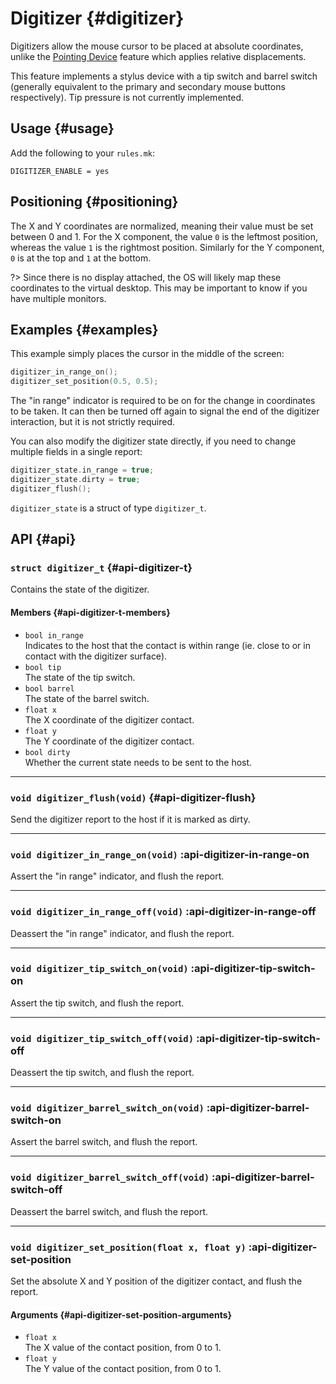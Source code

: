 # Digitizer {#digitizer}

Digitizers allow the mouse cursor to be placed at absolute coordinates, unlike the [Pointing Device](feature_pointing_device.md) feature which applies relative displacements.

This feature implements a stylus device with a tip switch and barrel switch (generally equivalent to the primary and secondary mouse buttons respectively). Tip pressure is not currently implemented.

## Usage {#usage}

Add the following to your `rules.mk`:

```make
DIGITIZER_ENABLE = yes
```

## Positioning {#positioning}

The X and Y coordinates are normalized, meaning their value must be set between 0 and 1. For the X component, the value `0` is the leftmost position, whereas the value `1` is the rightmost position. Similarly for the Y component, `0` is at the top and `1` at the bottom.

?> Since there is no display attached, the OS will likely map these coordinates to the virtual desktop. This may be important to know if you have multiple monitors.

## Examples {#examples}

This example simply places the cursor in the middle of the screen:

```c
digitizer_in_range_on();
digitizer_set_position(0.5, 0.5);
```

The "in range" indicator is required to be on for the change in coordinates to be taken. It can then be turned off again to signal the end of the digitizer interaction, but it is not strictly required.

You can also modify the digitizer state directly, if you need to change multiple fields in a single report:

```c
digitizer_state.in_range = true;
digitizer_state.dirty = true;
digitizer_flush();
```

`digitizer_state` is a struct of type `digitizer_t`.


## API {#api}

### `struct digitizer_t` {#api-digitizer-t}

Contains the state of the digitizer.

#### Members {#api-digitizer-t-members}

 - `bool in_range`  
   Indicates to the host that the contact is within range (ie. close to or in contact with the digitizer surface).
 - `bool tip`  
   The state of the tip switch.
 - `bool barrel`  
   The state of the barrel switch.
 - `float x`  
   The X coordinate of the digitizer contact.
 - `float y`  
   The Y coordinate of the digitizer contact.
 - `bool dirty`  
   Whether the current state needs to be sent to the host.

---

### `void digitizer_flush(void)` {#api-digitizer-flush}

Send the digitizer report to the host if it is marked as dirty.

---

### `void digitizer_in_range_on(void)` :api-digitizer-in-range-on

Assert the "in range" indicator, and flush the report.

---

### `void digitizer_in_range_off(void)` :api-digitizer-in-range-off

Deassert the "in range" indicator, and flush the report.

---

### `void digitizer_tip_switch_on(void)` :api-digitizer-tip-switch-on

Assert the tip switch, and flush the report.

---

### `void digitizer_tip_switch_off(void)` :api-digitizer-tip-switch-off

Deassert the tip switch, and flush the report.

---

### `void digitizer_barrel_switch_on(void)` :api-digitizer-barrel-switch-on

Assert the barrel switch, and flush the report.

---

### `void digitizer_barrel_switch_off(void)` :api-digitizer-barrel-switch-off

Deassert the barrel switch, and flush the report.

---

### `void digitizer_set_position(float x, float y)` :api-digitizer-set-position

Set the absolute X and Y position of the digitizer contact, and flush the report.

#### Arguments {#api-digitizer-set-position-arguments}

 - `float x`  
   The X value of the contact position, from 0 to 1.
 - `float y`  
   The Y value of the contact position, from 0 to 1.
